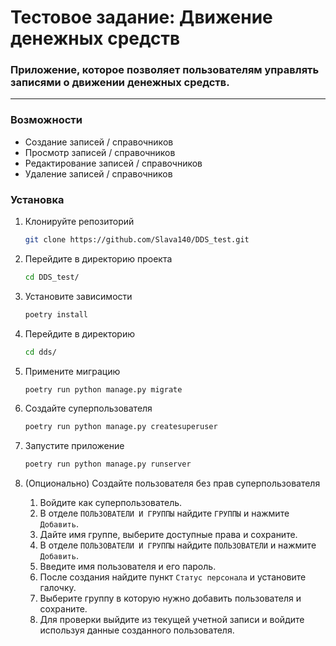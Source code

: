 # Тестовое задание: Движение денежных средств

### Приложение, которое позволяет пользователям управлять записями о движении денежных средств.

---

### Возможности
- Создание записей / справочников
- Просмотр записей / справочников
- Редактирование записей / справочников
- Удаление записей / справочников

### Установка
1. Клонируйте репозиторий
   ```bash
   git clone https://github.com/Slava140/DDS_test.git
   ```
   
2. Перейдите в директорию проекта
   ```bash
   cd DDS_test/
   ```
   
3. Установите зависимости
   ```bash
   poetry install
   ```

4. Перейдите в директорию
   ```bash
   cd dds/
   ```
   
5. Примените миграцию
   ```bash
   poetry run python manage.py migrate
   ```
   
6. Создайте суперпользователя
   ```bash
   poetry run python manage.py createsuperuser
   ```

7. Запустите приложение
   ```bash
   poetry run python manage.py runserver
   ```

8. (Опционально) Создайте пользователя без прав суперпользователя
   1. Войдите как суперпользователь.
   2. В отделе `ПОЛЬЗОВАТЕЛИ И ГРУППЫ` найдите `ГРУППЫ` и нажмите `Добавить`.
   3. Дайте имя группе, выберите доступные права и сохраните.
   4. В отделе `ПОЛЬЗОВАТЕЛИ И ГРУППЫ` найдите `ПОЛЬЗОВАТЕЛИ` и нажмите `Добавить`.
   5. Введите имя пользователя и его пароль.
   6. После создания найдите пункт `Статус персонала` и установите галочку.
   7. Выберите группу в которую нужно добавить пользователя и сохраните.
   8. Для проверки выйдите из текущей учетной записи и войдите используя данные созданного пользователя.